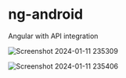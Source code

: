 # ng-android
Angular with API integration




![Screenshot 2024-01-11 235309](https://github.com/aravind048/ng-android/assets/59740040/c1ddb2a2-008b-4c75-8c64-39b84e73064d)


![Screenshot 2024-01-11 235406](https://github.com/aravind048/ng-android/assets/59740040/3ebed86e-eef8-4056-bbb0-54024edbc693)
